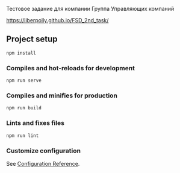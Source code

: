 Тестовое задание для компании Группа Управляющих компаний

https://liberpolly.github.io/FSD_2nd_task/


## Project setup
```
npm install
```

### Compiles and hot-reloads for development
```
npm run serve
```

### Compiles and minifies for production
```
npm run build
```

### Lints and fixes files
```
npm run lint
```

### Customize configuration
See [Configuration Reference](https://cli.vuejs.org/config/).
